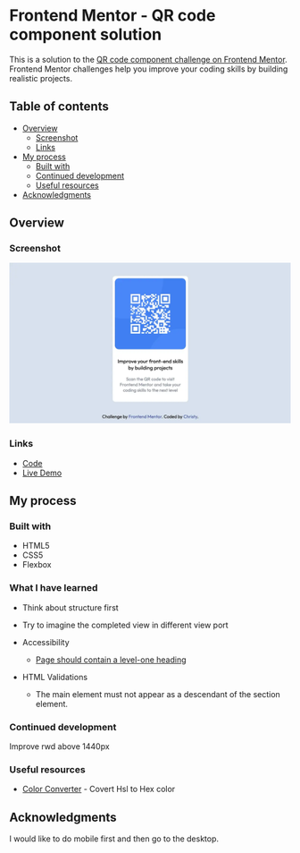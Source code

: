 # Frontend Mentor - QR code component solution

This is a solution to the [QR code component challenge on Frontend Mentor](https://www.frontendmentor.io/challenges/qr-code-component-iux_sIO_H). Frontend Mentor challenges help you improve your coding skills by building realistic projects. 

## Table of contents

- [Overview](#overview)
  - [Screenshot](#screenshot)
  - [Links](#links)
- [My process](#my-process)
  - [Built with](#built-with)
  - [Continued development](#continued-development)
  - [Useful resources](#useful-resources)
- [Acknowledgments](#acknowledgments)

## Overview

### Screenshot

![](./images/qr-code.webp)

### Links

- [Code](https://github.com/christy313/fementor/tree/main/001-qr-code)
- [Live Demo](https://fementor-001-qr-code.netlify.app/)

## My process

### Built with

- HTML5
- CSS5
- Flexbox

### What I have learned

- Think about structure first

- Try to imagine the completed view in different view port 

- Accessibility

  - [Page should contain a level-one heading](https://dequeuniversity.com/rules/axe/4.3/page-has-heading-one?application=axeAPI)

- HTML Validations

  - The main element must not appear as a descendant of the section element.

### Continued development

Improve rwd above 1440px

### Useful resources

- [Color Converter](https://www.w3schools.com/colors/colors_converter.asp) - Covert Hsl to Hex color

## Acknowledgments

I would like to do mobile first and then go to the desktop.
